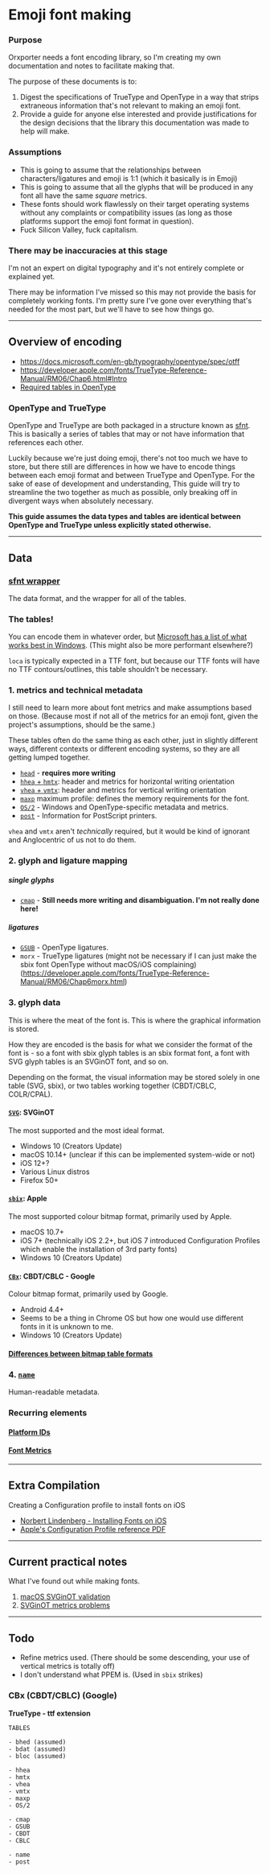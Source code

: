 # Emoji font making

### Purpose

Orxporter needs a font encoding library, so I'm creating my own documentation and notes to facilitate making that.

The purpose of these documents is to:

1. Digest the specifications of TrueType and OpenType in a way that strips extraneous information that's not relevant to making an emoji font.
2. Provide a guide for anyone else interested and provide justifications for the design decisions that the library this documentation was made to help will make.


### Assumptions

- This is going to assume that the relationships between characters/ligatures and emoji is 1:1 (which it basically is in Emoji)
- This is going to assume that all the glyphs that will be produced in any font all have the same *square* metrics.
- These fonts should work flawlessly on their target operating systems without any complaints or compatibility issues (as long as those platforms support the emoji font format in question).
- Fuck Silicon Valley, fuck capitalism.


### There may be inaccuracies at this stage

I'm not an expert on digital typography and it's not entirely complete or explained yet.

There may be information I've missed so this may not provide the basis for completely working fonts. I'm pretty sure I've gone over everything that's needed for the most part, but we'll have to see how things go.


-------

## Overview of encoding

- https://docs.microsoft.com/en-gb/typography/opentype/spec/otff
- https://developer.apple.com/fonts/TrueType-Reference-Manual/RM06/Chap6.html#Intro
- [Required tables in OpenType](https://docs.microsoft.com/en-gb/typography/opentype/spec/otff#required-tables)

### OpenType and TrueType

OpenType and TrueType are both packaged in a structure known as [sfnt](https://en.wikipedia.org/wiki/SFNT). This is basically a series of tables that may or not have information that references each other.

Luckily because we're just doing emoji, there's not too much we have to store, but there still are differences in how we have to encode things between each emoji format and between TrueType and OpenType. For the sake of ease of development and understanding, This guide will try to streamline the two together as much as possible, only breaking off in divergent ways when absolutely necessary.

**This guide assumes the data types and tables are identical between OpenType and TrueType unless explicitly stated otherwise.**


-------

## Data

### [sfnt wrapper](data/sfnt.md)

The data format, and the wrapper for all of the tables.


### The tables!

You can encode them in whatever order, but [Microsoft has a list of what works best in Windows](https://docs.microsoft.com/en-gb/typography/opentype/spec/recom#optimized-table-ordering). (This might also be more performant elsewhere?)

`loca` is typically expected in a TTF font, but because our TTF fonts will have no TTF contours/outlines, this table shouldn't be necessary.


### 1. metrics and technical metadata

I still need to learn more about font metrics and make assumptions based on those. (Because most if not all of the metrics for an emoji font, given the project's assumptions, should be the same.)

These tables often do the same thing as each other, just in slightly different ways, different contexts or different encoding systems, so they are all getting lumped together.

- [`head`](tables/head.md) - **requires more writing**
- [`hhea` + `hmtx`](tables/horizontal_metrics.md): header and metrics for horizontal writing orientation
- [`vhea` + `vmtx`](tables/vertical_metrics.md): header and metrics for vertical writing orientation
- [`maxp`](tables/maxp.md) maximum profile: defines the memory requirements for the font.
- [`OS/2`](tables/os_2.md) - Windows and OpenType-specific metadata and metrics.
- [`post`](tables/post.md) - Information for PostScript printers.

`vhea` and `vmtx` aren't *technically* required, but it would be kind of ignorant and Anglocentric of us not to do them.

### 2. glyph and ligature mapping


##### single glyphs
- [`cmap`](tables/cmap.md) - **Still needs more writing and disambiguation. I'm not really done here!**

##### ligatures
- [`GSUB`](tables/gsub.md) - OpenType ligatures.
- `morx` - TrueType ligatures (might not be necessary if I can just make the sbix font OpenType without macOS/iOS complaining) (https://developer.apple.com/fonts/TrueType-Reference-Manual/RM06/Chap6morx.html)

### 3. glyph data

This is where the meat of the font is. This is where the graphical information is stored.

How they are encoded is the basis for what we consider the format of the font is - so a font with sbix glyph tables is an sbix format font, a font with SVG glyph tables is an SVGinOT font, and so on.

Depending on the format, the visual information may be stored solely in one table (SVG, sbix), or two tables working together (CBDT/CBLC, COLR/CPAL).

#### [`SVG`](tables/svg.md): SVGinOT
The most supported and the most ideal format.

- Windows 10 (Creators Update)
- macOS 10.14+ (unclear if this can be implemented system-wide or not)
- iOS 12+?
- Various Linux distros
- Firefox 50+

#### [`sbix`](tables/sbix.md): Apple
The most supported colour bitmap format, primarily used by Apple.

- macOS 10.7+
- iOS 7+ (technically iOS 2.2+, but iOS 7 introduced Configuration Profiles which enable the installation of 3rd party fonts)
- Windows 10 (Creators Update)

#### [`CBx`](tables/cbx.md): CBDT/CBLC - Google
Colour bitmap format, primarily used by Google.

- Android 4.4+
- Seems to be a thing in Chrome OS but how one would use different fonts in it is unknown to me.
- Windows 10 (Creators Update)


#### [Differences between bitmap table formats](misc/bitmap_table_differences.md)



### 4. [`name`](tables/name.md)

Human-readable metadata.



### Recurring elements

#### [Platform IDs](data/platform-ids.md)

#### [Font Metrics](data/metrics.md)

-----

## Extra Compilation

Creating a Configuration profile to install fonts on iOS

- [Norbert Lindenberg - Installing Fonts on iOS](https://norbertlindenberg.com/2015/06/installing-fonts-on-ios/)
- [Apple's Configuration Profile reference PDF](https://developer.apple.com/business/documentation/Configuration-Profile-Reference.pdf)

-----

## Current practical notes

What I've found out while making fonts.

1. [macOS SVGinOT validation](practical/1_macos_svginot.md)
2. [SVGinOT metrics problems](practical/2_svginot_problems.md)


---

## Todo

- Refine metrics used. (There should be some descending, your use of vertical metrics is totally off)
- I don't understand what PPEM is. (Used in `sbix` strikes)


### CBx (CBDT/CBLC) (Google)


**TrueType - ttf extension**

```
TABLES

- bhed (assumed)
- bdat (assumed)
- bloc (assumed)

- hhea
- hmtx
- vhea
- vmtx
- maxp
- OS/2

- cmap
- GSUB
- CBDT
- CBLC

- name
- post

```
